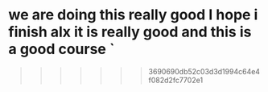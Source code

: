 
we are doing this really good I hope i finish alx it is really good and this is a good course `
=======

>>>>>>> 3690690db52c03d3d1994c64e4f082d2fc7702e1
